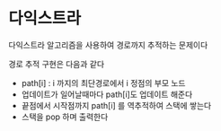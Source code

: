 # 다익스트라

다익스트라 알고리즘을 사용하여 경로까지 추적하는 문제이다

경로 추적 구현은 다음과 같다
- path[i] : i 까지의 최단경로에서 i 정점의 부모 노드
- 업데이트가 일어날때마다 path[i]도 업데이트 해준다
- 끝점에서 시작점까지 path[i] 를 역추적하여 스택에 쌓는다
- 스택을 pop 하며 출력한다
